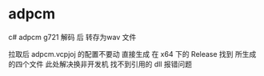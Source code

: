 # adpcm 
c# adpcm g721 解码  后 转存为wav 文件

拉取后 adpcm.vcpjoj 的配置不要动  直接生成  在 x64 下的 Release 找到 所生成的四个文件  此处解决换非开发机 找不到引用的 dll 报错问题
